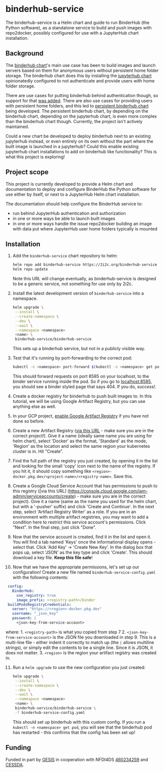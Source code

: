 # binderhub-service

The binderhub-service is a Helm chart and guide to run BinderHub (the Python
software), as a standalone service to build and push images with repo2docker,
possibly configured for use with a JupyterHub chart installation.

## Background

The [binderhub chart]'s main use case has been to build images and launch
servers based on them for anonymous users without persistent home folder
storage. The binderhub chart does this by installing the [jupyterhub chart]
opinionatedly configured to not authenticate and provide users with home folder
storage.

There are use cases for putting binderhub behind authentication though, so
support for that [was added]. There are also use cases for providing users with
persistent home folders, and this led to [persistent binderhub chart] being
developed. The persistent binderhub chart, by depending on the binderhub chart,
depending on the jupyterhub chart, is even more complex than the binderhub chart
though. Currently, the project isn't actively maintained.

Could a new chart be developed to deploy binderhub next to an existing
jupyterhub instead, or even entirely on its own without the part where the built
image is launched in a jupyterhub? Could this enable existing jupyterhub chart
installations to add on binderhub like functionality? This is what this project
is exploring!

## Project scope

This project is currently developed to provide a Helm chart and documentation to
deploy and configure BinderHub the Python software for use either by itself, or
next to a JupyterHub Helm chart installation.

The documentation should help configure the BinderHub service to:

- run behind JupyterHub authentication and authorization
- in one or more ways be able to launch built images
- in one or more ways handle the issue repo2docker building an image with data
  put where JupyterHub user home folders typically is mounted

[binderhub chart]: https://github.com/jupyterhub/binderhub
[jupyterhub chart]: https://github.com/jupyterhub/zero-to-jupyterhub-k8s
[persistent binderhub chart]: https://github.com/gesiscss/persistent_binderhub
[was added]: https://github.com/jupyterhub/binderhub/pull/666

## Installation

1. Add the `binderhub-service` chart repository to helm:

   ```bash
   helm repo add binderhub-service https://2i2c.org/binderhub-service
   helm repo update
   ```

   Note this URL will change eventually, as binderhub-service is designed
   to be a generic service, not something for use only by 2i2c.

2. Install the latest development version of `binderhub-service` into a
   namespace.

   ```bash
   helm upgrade \
    --install \
    --create-namespace \
    --dev \
    --wait \
    --namespace <namespace>
    <name> \
    binderhub-service/binderhub-service
   ```

   This sets up a binderhub service, but not in a publicly visible way.

3. Test that it's running by port-forwarding to the correct pod:

   ```bash
   kubectl -n <namespace> port-forward $(kubectl -n <namespace> get pod -l app.kubernetes.io/component=binderhub -o name) 8585:8585
   ```

   This should forward requests on port 8585 on your localhost, to the binder service running inside the pod. So if you go
   to [localhost:8585](http://localhost:8585), you should see a binder styled page that says 404. If you do, *success!*.

4. Create a docker registry for binderhub to push built images to. In this tutorial, we will be using Google Artifact Registry,
   but you can use anything else as well.

5. In your GCP project, [enable Google Artifact Registry](https://cloud.google.com/artifact-registry/docs/enable-service) if
   you have not done so before.

6. Create a new Artifact Registry ([via this URL](https://console.cloud.google.com/artifacts/create-repo) - make sure you are in
   the correct project!). Give it a name (ideally same name you are using for
   helm chart), select 'Docker' as the format, 'Standard' as the mode, 'Region'
   as the location and select the same region your kubernetes cluster is in. Hit "Create".

7. Find the full path of the registry you just created, by opening it in the list
   and looking for the small 'copy' icon next to the name of the registry. If you
   hit it, it should copy something like `<region>-docker.pkg.dev/<project-name>/<registry-name>`.
   Save this.

8. Create a Google Cloud Service Account that has permissions to push to this
   registry ([via this URL]
   (https://console.cloud.google.com/iam-admin/serviceaccounts/create) - make
   sure you are in the correct project). Give it a name (same as the name you used
   for the helm chart, but with a '-pusher' suffix) and click 'Create and Continue'.
   In the next step, select 'Artifact Registry Writer' as a role. If you are in
   an environment with multiple artifact registries, you may want to add a condition
   here to restrict this service account's permissions. Click "Next". In the final
   step, just click "Done".

9. Now that the service account is created, find it in the list and open it. You will
   find a tab named 'Keys' once the informational display opens - select that. Click
   'Add Key' -> 'Create New Key'. In the dialog box that pops up, select 'JSON' as the
   key type and click 'Create'. This should download a key file. **Keep this file safe**!

10. Now that we have the appropriate permissions, let's set up our configuration! Create a
    new file named `binderhub-service-config.yaml` with the following contents:

   ```yaml
    config:
      BinderHub:
        use_registry: true
        image_prefix: <registry-path>/binder
    buildPodsRegistryCredentials:
      server: "https://<region>-docker.pkg.dev"
      username: "_json_key"
      password: |
        <json-key-from-service-account>
   ```

   where:
     1. `<registry-path>` is what you copied from step 7
     2. `<json-key-from-service-account>` is the JSON file you downloaded in step 9. This is
        a multi-line file - either indent it correctly to match up (the `|` allows multiline strings),
        or simply edit the contents to be a single line. Since it is JSON, it does not matter.
     3. `<region>` is the region your artifact registry was created in.

11. Run a `helm upgrade` to use the new configuration you just created:

    ```bash
    helm upgrade \
     --install \
     --create-namespace \
     --dev \
     --wait \
     --namespace <namespace>
     <name> \
     binderhub-service/binderhub-service \
     -f binderhub-service-config.yaml
    ```

    This should set up binderhub with this custom config. If you run a `kubectl -n <namespace> get pod`,
    you will see that the binderhub pod has restarted - this confirms that the config has been set up!

## Funding

Funded in part by [GESIS](http://notebooks.gesis.org) in cooperation with
NFDI4DS [460234259](https://gepris.dfg.de/gepris/projekt/460234259?context=projekt&task=showDetail&id=460234259&)
and [CESSDA](https://www.cessda.eu).